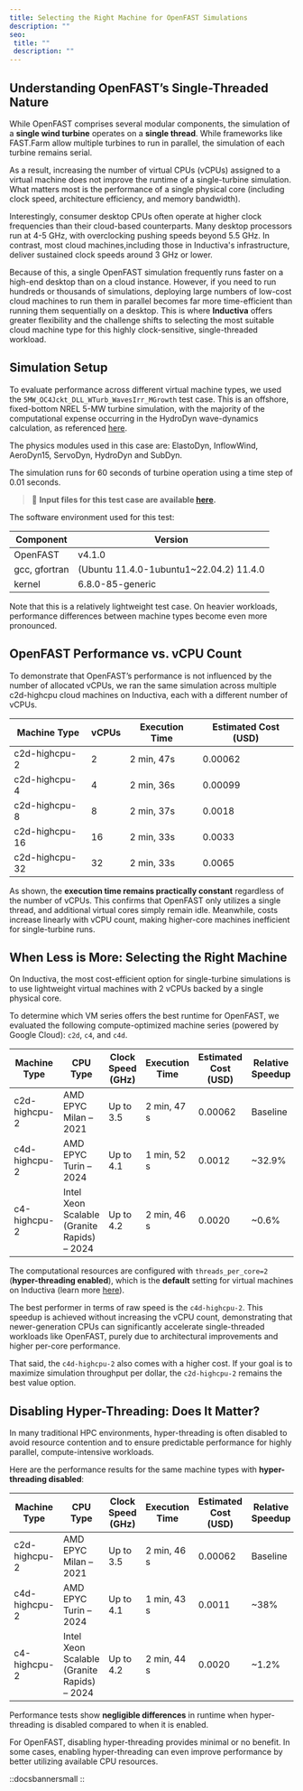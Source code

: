 ```yaml
---
title: Selecting the Right Machine for OpenFAST Simulations
description: ""
seo:
 title: ""
 description: ""
---
```


## Understanding OpenFAST’s Single-Threaded Nature
While OpenFAST comprises several modular components, the simulation of a **single wind turbine** operates on 
a **single thread**. While frameworks like FAST.Farm allow multiple turbines to run in parallel, the simulation 
of each turbine remains serial.

As a result, increasing the number of virtual CPUs (vCPUs) assigned to a virtual machine does not improve the 
runtime of a single-turbine simulation. What matters most is the performance of a single physical core (including 
clock speed, architecture efficiency, and memory bandwidth). 

Interestingly, consumer desktop CPUs often operate at higher clock frequencies than their cloud-based counterparts. 
Many desktop processors run at 4-5 GHz, with overclocking pushing speeds beyond 5.5 GHz. In contrast, most cloud 
machines,including those in Inductiva's infrastructure, deliver sustained clock speeds around 3 GHz or lower.

Because of this, a single OpenFAST simulation frequently runs faster on a high-end desktop than on a cloud instance. 
However, if you need to run hundreds or thousands of simulations, deploying large numbers of low-cost cloud machines to run them in parallel becomes far more time-efficient than running them sequentially on a desktop. This is where **Inductiva** offers greater flexibility and the challenge shifts to selecting the most suitable cloud machine type for this highly clock-sensitive, single-threaded workload.

## Simulation Setup
To evaluate performance across different virtual machine types, we used the `5MW_OC4Jckt_DLL_WTurb_WavesIrr_MGrowth` test case. 
This is an offshore, fixed-bottom NREL 5-MW turbine simulation, with the majority of the computational expense occurring in the HydroDyn wave-dynamics calculation, as referenced [here](https://github.com/OpenFAST/r-test/tree/v4.1.0/glue-codes/openfast/5MW_OC4Semi_WSt_WavesWN).

The physics modules used in this case are: ElastoDyn, InflowWind, AeroDyn15, ServoDyn, HydroDyn and SubDyn.

The simulation runs for 60 seconds of turbine operation using a time step of 0.01 seconds.

> 🔗 **Input files for this test case are available [here](https://github.com/OpenFAST/r-test/tree/v4.1.0/glue-codes/openfast/5MW_OC4Jckt_DLL_WTurb_WavesIrr_MGrowth).**

The software environment used for this test:

| Component              | Version                                |
|------------------------|----------------------------------------|
| OpenFAST               | v4.1.0                                 |
| gcc, gfortran          | (Ubuntu 11.4.0-1ubuntu1~22.04.2) 11.4.0|
| kernel                 | 6.8.0-85-generic                       |

Note that this is a relatively lightweight test case. On heavier workloads, performance differences between machine types become even more pronounced.

## OpenFAST Performance vs. vCPU Count
To demonstrate that OpenFAST’s performance is not influenced by the number of allocated vCPUs, we ran the same simulation across multiple c2d-highcpu cloud machines on Inductiva, each with a different number of vCPUs.

| Machine Type   | vCPUs | Execution Time | Estimated Cost (USD) |
|----------------|-------|----------------|----------------------|
| c2d-highcpu-2  | 2     | 2 min, 47s     | 0.00062              |
| c2d-highcpu-4  | 4     | 2 min, 36s     | 0.00099              |
| c2d-highcpu-8  | 8     | 2 min, 37s     | 0.0018               |
| c2d-highcpu-16 | 16    | 2 min, 33s     | 0.0033               |
| c2d-highcpu-32 | 32    | 2 min, 33s     | 0.0065               |

As shown, the **execution time remains practically constant** regardless of the number of vCPUs. This confirms that OpenFAST only utilizes a single thread, and additional virtual cores simply remain idle. Meanwhile, costs increase linearly with vCPU count, making higher-core machines inefficient for single-turbine runs.

## When Less is More: Selecting the Right Machine
On Inductiva, the most cost-efficient option for single-turbine simulations is to use lightweight virtual machines with 2 vCPUs backed by a single physical core. 

To determine which VM series offers the best runtime for OpenFAST, we evaluated the following compute-optimized machine series (powered by Google Cloud): `c2d`, `c4`, and `c4d`.

| Machine Type   | CPU Type                                      | Clock Speed (GHz) | Execution Time | Estimated Cost (USD) | Relative Speedup   |
|----------------|-----------------------------------------------|-------------------|----------------|----------------------|--------------------|
| c2d-highcpu-2  | AMD EPYC Milan – 2021                         | Up to 3.5         | 2 min, 47 s    | 0.00062              | Baseline           |
| c4d-highcpu-2  | AMD EPYC Turin – 2024                         | Up to 4.1         | 1 min, 52 s    | 0.0012               | ~32.9%             |
| c4-highcpu-2   | Intel Xeon Scalable (Granite Rapids) – 2024   | Up to 4.2         | 2 min, 46 s    | 0.0020               | ~0.6%              |

The computational resources are configured with `threads_per_core=2` (**hyper-threading enabled**), which is the **default** setting for virtual machines on Inductiva (learn more [here](https://inductiva.ai/guides/how-it-works/machines/hyperthreading)).

The best performer in terms of raw speed is the `c4d-highcpu-2`. This speedup is achieved without increasing the vCPU count, demonstrating that newer-generation CPUs can significantly accelerate single-threaded workloads like OpenFAST, purely due to architectural improvements and higher per-core performance.

That said, the `c4d-highcpu-2` also comes with a higher cost. If your goal is to maximize simulation throughput per dollar, the `c2d-highcpu-2` remains the best value option.

## Disabling Hyper-Threading: Does It Matter?
In many traditional HPC environments, hyper-threading is often disabled to avoid resource contention and to ensure predictable performance for highly parallel, compute-intensive workloads.

Here are the performance results for the same machine types with **hyper-threading disabled**:

| Machine Type   | CPU Type                                      | Clock Speed (GHz) | Execution Time | Estimated Cost (USD) | Relative Speedup   |
|----------------|-----------------------------------------------|-------------------|----------------|----------------------|--------------------|
| c2d-highcpu-2  | AMD EPYC Milan – 2021                         | Up to 3.5         | 2 min, 46 s    | 0.00062              | Baseline           |
| c4d-highcpu-2  | AMD EPYC Turin – 2024                         | Up to 4.1         | 1 min, 43 s    | 0.0011               | ~38%               |
| c4-highcpu-2   | Intel Xeon Scalable (Granite Rapids) – 2024   | Up to 4.2         | 2 min, 44 s    | 0.0020               | ~1.2%              |

Performance tests show **negligible differences** in runtime when hyper-threading is disabled compared to when it is enabled.

For OpenFAST, disabling hyper-threading provides minimal or no benefit. In some cases, enabling hyper-threading can even improve performance by better utilizing available CPU resources.

::docsbannersmall
::






